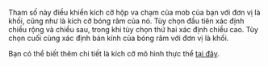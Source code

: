  Tham số này điều khiển kích cỡ hộp va chạm của mob của bạn với đơn vị là khối, cũng như là kích cỡ bóng râm của nó. Tùy chọn đầu tiên xác định chiều rộng và chiều sau, trong khi tùy chọn thứ hai xác định chiều cao. Tùy chọn cuối cùng xác định bán kính của bóng râm với đơn vị là khối.

 Bạn có thể biết thêm chi tiết là kích cỡ mô hình thực thể [tại đây](https://mcreator.net/wiki/entity-model-sizes).